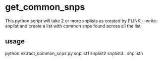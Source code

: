 # get_common_snps
This python script will take 2 or more snplists as created by PLINK --write-snplist and create a list with common snps found across all the list
## usage
python extract_common_snps.py snplist1 snplist2 snplist3.. snplistn

